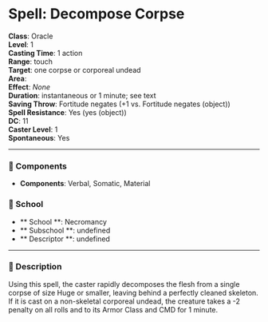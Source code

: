 
# Spell: Decompose Corpse
**Class**: Oracle  
**Level**: 1  
**Casting Time**: 1 action  
**Range**: touch  
**Target**: one corpse or corporeal undead  
**Area**:   
**Effect**: _None_  
**Duration**: instantaneous or 1 minute; see text  
**Saving Throw**: Fortitude negates (+1 vs. Fortitude negates (object))  
**Spell Resistance**: Yes (yes (object))  
**DC**: 11  
**Caster Level**: 1  
**Spontaneous**: Yes

---

### 🔮 Components
- **Components**: Verbal, Somatic, Material

### 🏫 School
- ** School **: Necromancy
- ** Subschool **: undefined
- ** Descriptor **: undefined
---

### 📜 Description
Using this spell, the caster rapidly decomposes the flesh from a single corpse of size Huge or smaller, leaving behind a perfectly cleaned skeleton. If it is cast on a non-skeletal corporeal undead, the creature takes a -2 penalty on all rolls and to its Armor Class and CMD for 1 minute.
